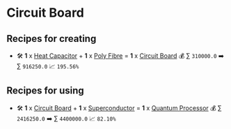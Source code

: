 # Circuit Board

## Recipes for creating

* 🛠️ **1** x [Heat Capacitor](<Heat Capacitor.md>) + **1** x [Poly Fibre](<Poly Fibre.md>) = **1** x [Circuit Board](<Circuit Board.md>) 💰 ∑ `310000.0` ➡️ ∑ `916250.0` 📈 `195.56%`


## Recipes for using

* 🛠️ **1** x [Circuit Board](<Circuit Board.md>) + **1** x [Superconductor](<Superconductor.md>) = **1** x [Quantum Processor](<Quantum Processor.md>) 💰 ∑ `2416250.0` ➡️ ∑ `4400000.0` 📈 `82.10%`
